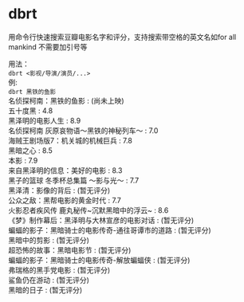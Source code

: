 # dbrt
用命令行快速搜索豆瓣电影名字和评分，支持搜索带空格的英文名如for all mankind 不需要加引号等 </br>

用法：</br> `dbrt <影视/导演/演员/...>` </br>
例:</br> `dbrt 黑铁的鱼影` </br>
名侦探柯南：黑铁的鱼影 : (尚未上映)</br>
五十度黑 : 4.8</br>
黑泽明的电影人生 : 8.9</br>
名侦探柯南 灰原哀物语～黑铁的神秘列车～ : 7.0</br>
海贼王剧场版7：机关城的机械巨兵 : 7.8</br>
黑暗之心 : 8.5</br>
本影 : 7.9</br>
来自黑泽明的信息：美好的电影 : 8.3</br>
黑子的篮球 冬季杯总集篇 ～影与光～ : 7.7</br>
黑泽清：影像的背后 : (暂无评分)</br>
公众之敌：黑帮电影的黄金时代 : 7.7</br>
火影忍者疾风传 鹿丸秘传~沉默黑暗中的浮云~ : 8.6</br>
《梦》制作幕后：黑泽明与大林宣彦的电影对话 : (暂无评分)</br>
蝙蝠的影子：黑暗骑士的电影传奇-通往哥谭市的道路 : (暂无评分)</br>
黑暗中的剪影 : (暂无评分)</br>
超恐怖的故事：黑暗电影节 : (暂无评分)</br>
蝙蝠的影子：黑暗骑士的电影传奇-解放蝙蝠侠 : (暂无评分)</br>
弗瑞格的黑手党电影 : (暂无评分)</br>
鲨鱼仍在游动 : (暂无评分)</br>
黑暗的日子 : (暂无评分)</br>

